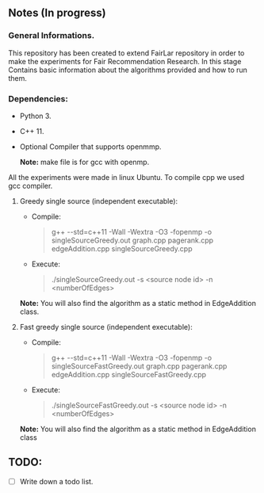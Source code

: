 ## Notes (In progress) 

### General Informations.

This repository has been created to extend FairLar repository in order to make the experiments for Fair Recommendation Research. In this stage Contains basic information about the algorithms provided and how to run them.

### Dependencies:<br/>
- Python 3.
- C++ 11.
- Optional Compiler that supports openmmp.

    **Note:** make file is for gcc with openmp.

All the experiments were made in linux Ubuntu. To compile cpp we used gcc compiler.

1. Greedy single source (independent executable):
    
    - Compile:
        > g++ --std=c++11 -Wall -Wextra -O3 -fopenmp -o singleSourceGreedy.out graph.cpp pagerank.cpp edgeAddition.cpp singleSourceGreedy.cpp

    - Execute: 
        > ./singleSourceGreedy.out -s <source node id\> -n <numberOfEdges\>

    **Note:** You will also find the algorithm as a static method in EdgeAddition class.

2. Fast greedy single source (independent executable):
    
    - Compile:
        > g++ --std=c++11 -Wall -Wextra -O3 -fopenmp -o singleSourceFastGreedy.out graph.cpp pagerank.cpp edgeAddition.cpp singleSourceFastGreedy.cpp

    - Execute: 
        > ./singleSourceFastGreedy.out -s <source node id\> -n <numberOfEdges\>

    **Note:** You will also find the algorithm as a static method in EdgeAddition class

TODO:
-----

- [ ] Write down a todo list.